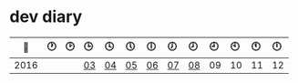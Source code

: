 # dev diary

| :calendar: | :clock1: | :clock2: | :clock3: | :clock4: | :clock5: | :clock6: | :clock7: | :clock8: | :clock9: | :clock10: | :clock11: | :clock12: |
:-----:|:-- |:-- |:-- |:-- |:-- |:-- |:-- |:-- |:-- |:-- |:-- |:-- |
| 2016 |    |    | [03](/2016/03.md) | [04](/2016/04.md) | [05](/2016/05.md) | [06](/2016/06.md) | [07](/2016/07.md) | [08](/2016/08.md) | 09 | 10 | 11 | 12 |
